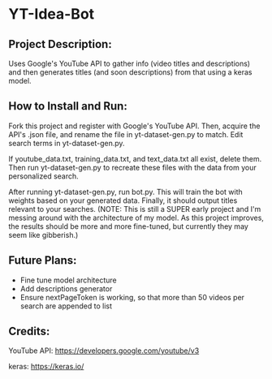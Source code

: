 # YT-Idea-Bot

## Project Description:

Uses Google's YouTube API to gather info (video titles and descriptions) and then generates titles (and soon descriptions) from that using a keras model.

## How to Install and Run:
Fork this project and register with Google's YouTube API. Then, acquire the API's .json file, and rename the file in yt-dataset-gen.py to match. Edit search terms in yt-dataset-gen.py.

If youtube_data.txt, training_data.txt, and text_data.txt all exist, delete them. Then run yt-dataset-gen.py to recreate these files with the data from your personalized search.

After running yt-dataset-gen.py, run bot.py. This will train the bot with weights based on your generated data. Finally, it should output titles relevant to your searches.
(NOTE: This is still a SUPER early project and I'm messing around with the architecture of my model. As this project improves, the results should be more and more fine-tuned, but currently they may seem like gibberish.)

## Future Plans:

* Fine tune model architecture
* Add descriptions generator
* Ensure nextPageToken is working, so that more than 50 videos per search are appended to list

## Credits:

YouTube API: https://developers.google.com/youtube/v3

keras: https://keras.io/
